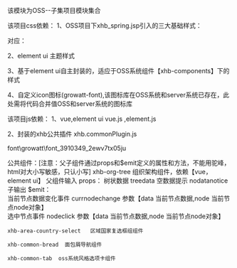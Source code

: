 该模块为OSS--子集项目模块集合

该项目css依赖：
1、OSS项目下xhb_spring.jsp引入的三大基础样式：
<link rel="stylesheet" href="<%=request.getContextPath()%>/resources/css/xhb/css/reset.css?${odm_urv}">		
<link rel="stylesheet" type="text/css" href="<%=request.getContextPath()%>/resources/css/xhb/css/grt_system.css?${odm_urv}"/>			
<link rel="stylesheet" type="text/css" href="<%=request.getContextPath()%>/resources/css/xhb/css/common.css?${odm_urv}"/>
<link rel="stylesheet" href="../../growatt-font/iconfont.css">  对应： <script src="<%=request.getContextPath()%>/resources/font/font_2875270_cek1wpdk9ye/iconfont.js?${odm_urv}" type="text/javascript" charset="utf-8"></script>

2、element ui 主题样式
    <link rel="stylesheet" href="../../element_ui/themes/index.css">

3、基于element ui自主封装的，适应于OSS系统组件【xhb-components】下的样式

4、自定义icon图标(growatt-font),该图标库在OSS系统和server系统已存在，此处需将代码合并值OSS和server系统的图标库



该项目js依赖：
1、vue,element ui
    vue.js ,element.js

2、封装的xhb公共插件
    xhb.commonPlugin.js   

font\growatt\font_3910349_2ewv7tx05ju

公共组件：[注意：父子组件通过props和$emit定义的属性和方法，不能用驼峰，html对大小写敏感，只认小写]
    xhb-org-tree  组织架构组件，依赖【vue，element ui】
        父组件输入 props：
            树状数据 treedata  空数据提示 nodatanotice
        子输出 $emit：  
            当前节点数据变化事件 currnodechange   参数【data 当前节点数据,node 当前节点node对象】  
            选中节点事件 nodeclick   参数【data 当前节点数据,node 当前节点node对象】

    xhb-area-country-select   区域国家复选框组组件

    xhb-common-bread  面包屑导航组件

    xhb-common-tab  oss系统风格选项卡组件
